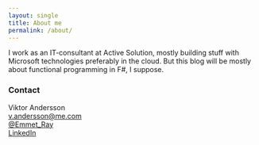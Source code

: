 ```yaml
---
layout: single
title: About me
permalink: /about/
---
```


I work as an IT-consultant at Active Solution, mostly building stuff with Microsoft technologies preferably in the cloud. But this blog will be mostly about functional programming in F#, I suppose.

### Contact

Viktor Andersson  
v.andersson@me.com  
[@Emmet_Ray](https://twitter.com/Emmet_Ray)  
[LinkedIn](https://www.linkedin.com/in/viktorand/)